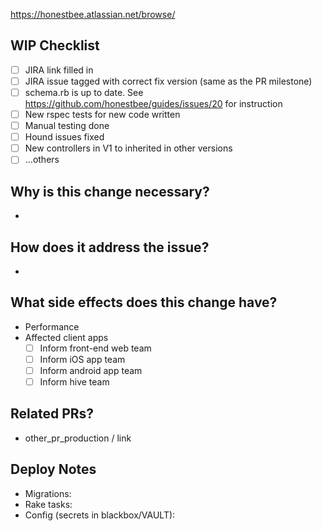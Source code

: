 https://honestbee.atlassian.net/browse/

## WIP Checklist

- [ ] JIRA link filled in
- [ ] JIRA issue tagged with correct fix version (same as the PR milestone)
- [ ] schema.rb is up to date. See https://github.com/honestbee/guides/issues/20 for instruction
- [ ] New rspec tests for new code written
- [ ] Manual testing done
- [ ] Hound issues fixed
- [ ] New controllers in V1 to inherited in other versions
- [ ] ...others

## Why is this change necessary?

-

## How does it address the issue?

-

## What side effects does this change have?

- Performance
- Affected client apps
  - [ ] Inform front-end web team
  - [ ] Inform iOS app team
  - [ ] Inform android app team
  - [ ] Inform hive team

## Related PRs?

* other_pr_production / link

## Deploy Notes

- Migrations:
- Rake tasks:
- Config (secrets in blackbox/VAULT):
